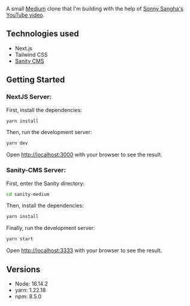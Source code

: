 A small [Medium](<[Medium](https://medium.com/)>) clone that I'm building with the help of [Sonny Sangha's YouTube video](https://www.youtube.com/watch?v=I2dcpatq54o&t=10283s&ab_channel=SonnySangha).

## Technologies used

- Next.js
- Tailwind CSS
- [Sanity CMS](https://www.sanity.io/)

## Getting Started

### NextJS Server:

First, install the dependencies:

```bash
yarn install
```

Then, run the development server:

```bash
yarn dev
```

Open [http://localhost:3000](http://localhost:3000) with your browser to see the result.

### Sanity-CMS Server:

First, enter the Sanity directory:

```bash
cd sanity-medium
```

Then, install the dependencies:

```bash
yarn install
```

Finally, run the development server:

```bash
yarn start
```

Open [http://localhost:3333](http://localhost:3333) with your browser to see the result.

## Versions

- Node: 16.14.2
- yarn: 1.22.18
- npm: 8.5.0
